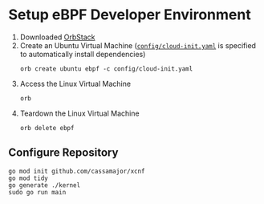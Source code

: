 # Setup eBPF Developer Environment
1. Downloaded [OrbStack](https://orbstack.dev/download)
2. Create an Ubuntu Virtual Machine ([`config/cloud-init.yaml`](./config/cloud-init.yaml) is specified to automatically install dependencies)
    ```shell
    orb create ubuntu ebpf -c config/cloud-init.yaml
    ```
3. Access the Linux Virtual Machine
    ```shell
    orb
    ```
4. Teardown the Linux Virtual Machine
    ```shell
    orb delete ebpf
    ```

## Configure Repository
```shell
go mod init github.com/cassamajor/xcnf
go mod tidy
go generate ./kernel
sudo go run main
```
